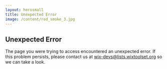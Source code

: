 ```yaml
---
layout: herosmall
title: Unexpected Error
image: /content/red_smoke_3.jpg
---
```


## Unexpected Error

The page you were trying to access encountered an unexpected error. If this problem persists, please contact us at wix-devs@lists.wixtoolset.org so we can take a look.
